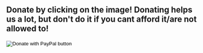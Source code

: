 ## Donate by clicking on the image! Donating helps us a lot, but don't do it if you cant afford it/are not allowed to!


<form action="https://www.paypal.com/cgi-bin/webscr" method="post" target="_top">
<input type="hidden" name="cmd" value="_s-xclick" />
<input type="hidden" name="hosted_button_id" value="HS6MWCRMWR3NS" />
<input type="image" src="https://cdn.discordapp.com/attachments/615446805190017045/752836153941557288/downloud-removebg-preview.png" border="0" name="submit" title="PayPal - The safer, easier way to pay online!" alt="Donate with PayPal button" />
<img alt="" border="0" src="https://www.paypal.com/en_NL/i/scr/pixel.gif" width="1" height="1" />
</form>

